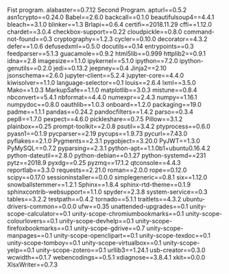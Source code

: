 Fist program.
alabaster==0.7.12
Second Program.
apturl==0.5.2
asn1crypto==0.24.0
Babel==2.6.0
backcall==0.1.0
beautifulsoup4==4.4.1
bleach==3.1.0
blinker==1.3
Brlapi==0.6.4
certifi==2018.11.29
cffi==1.12.0
chardet==3.0.4
checkbox-support==0.22
cloudpickle==0.8.0
command-not-found==0.3
cryptography==1.2.3
cycler==0.10.0
decorator==4.3.2
defer==1.0.6
defusedxml==0.5.0
docutils==0.14
entrypoints==0.3
feedparser==5.1.3
guacamole==0.9.2
html5lib==0.999
httplib2==0.9.1
idna==2.8
imagesize==1.1.0
ipykernel==5.1.0
ipython==7.2.0
ipython-genutils==0.2.0
jedi==0.13.2
jeepney==0.4
Jinja2==2.10
jsonschema==2.6.0
jupyter-client==5.2.4
jupyter-core==4.4.0
kiwisolver==1.1.0
language-selector==0.1
louis==2.6.4
lxml==3.5.0
Mako==1.0.3
MarkupSafe==1.1.0
matplotlib==3.0.3
mistune==0.8.4
nbconvert==5.4.1
nbformat==4.4.0
numexpr==2.4.3
numpy==1.16.1
numpydoc==0.8.0
oauthlib==1.0.3
onboard==1.2.0
packaging==19.0
padme==1.1.1
pandas==0.24.2
pandocfilters==1.4.2
parso==0.3.4
pep8==1.7.0
pexpect==4.6.0
pickleshare==0.7.5
Pillow==3.1.2
plainbox==0.25
prompt-toolkit==2.0.8
psutil==3.4.2
ptyprocess==0.6.0
pyasn1==0.1.9
pycparser==2.19
pycups==1.9.73
pycurl==7.43.0
pyflakes==2.1.0
Pygments==2.3.1
pygobject==3.20.0
PyJWT==1.3.0
PyMySQL==0.7.2
pyparsing==2.3.1
python-apt==1.1.0b1+ubuntu0.16.4.2
python-dateutil==2.8.0
python-debian==0.1.27
python-systemd==231
pytz==2018.9
pyxdg==0.25
pyzmq==17.1.2
qtconsole==4.4.3
reportlab==3.3.0
requests==2.21.0
roman==2.0.0
rope==0.12.0
scipy==0.17.0
sessioninstaller==0.0.0
simplegeneric==0.8.1
six==1.12.0
snowballstemmer==1.2.1
Sphinx==1.8.4
sphinx-rtd-theme==0.1.9
sphinxcontrib-websupport==1.1.0
spyder==2.3.8
system-service==0.3
tables==3.2.2
testpath==0.4.2
tornado==5.1.1
traitlets==4.3.2
ubuntu-drivers-common==0.0.0
ufw==0.35
unattended-upgrades==0.1
unity-scope-calculator==0.1
unity-scope-chromiumbookmarks==0.1
unity-scope-colourlovers==0.1
unity-scope-devhelp==0.1
unity-scope-firefoxbookmarks==0.1
unity-scope-gdrive==0.7
unity-scope-manpages==0.1
unity-scope-openclipart==0.1
unity-scope-texdoc==0.1
unity-scope-tomboy==0.1
unity-scope-virtualbox==0.1
unity-scope-yelp==0.1
unity-scope-zotero==0.1
urllib3==1.24.1
usb-creator==0.3.0
wcwidth==0.1.7
webencodings==0.5.1
xdiagnose==3.8.4.1
xkit==0.0.0
XlsxWriter==0.7.3
